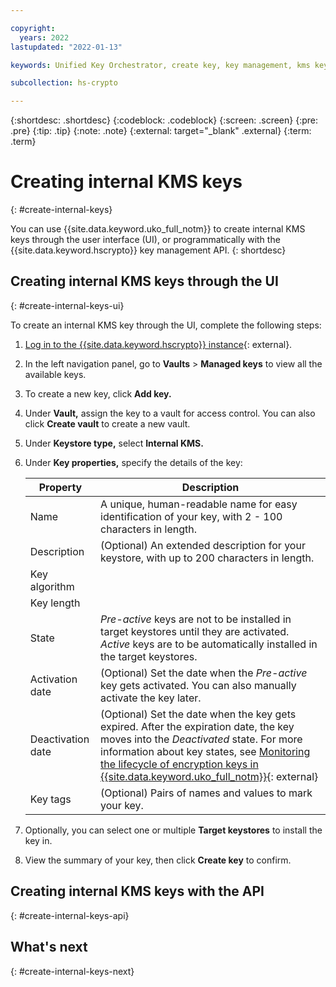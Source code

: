 ```yaml
---

copyright:
  years: 2022
lastupdated: "2022-01-13"

keywords: Unified Key Orchestrator, create key, key management, kms key

subcollection: hs-crypto

---
```


{:shortdesc: .shortdesc}
{:codeblock: .codeblock}
{:screen: .screen}
{:pre: .pre}
{:tip: .tip}
{:note: .note}
{:external: target="_blank" .external}
{:term: .term}


# Creating internal KMS keys
{: #create-internal-keys}

You can use {{site.data.keyword.uko_full_notm}} to create internal KMS keys through the user interface (UI), or programmatically with the {{site.data.keyword.hscrypto}} key management API.
{: shortdesc}


## Creating internal KMS keys through the UI
{: #create-internal-keys-ui}

To create an internal KMS key through the UI, complete the following steps:

1. [Log in to the {{site.data.keyword.hscrypto}} instance](https://cloud.ibm.com/login){: external}.
2. In the left navigation panel, go to **Vaults** &gt; **Managed keys** to view all the available keys.
3. To create a new key, click **Add key.**
4. Under **Vault,** assign the key to a vault for access control. You can also click **Create vault** to create a new vault.
5. Under **Keystore type,** select **Internal KMS.**
6. Under **Key properties,** specify the details of the key:

    |       Property	     |                         Description                       |
    |----------------------|-----------------------------------------------------------|
    | Name                 | A unique, human-readable name for easy identification of your key, with 2 - 100 characters in length. |
    | Description          | (Optional) An extended description for your keystore, with up to 200 characters in length. |
    | Key algorithm        |                                                           |
    | Key length           |                                                           |
    | State                | _Pre-active_ keys are not to be installed in target keystores until they are activated. _Active_ keys are to be automatically installed in the target keystores. |
    | Activation date      | (Optional) Set the date when the _Pre-active_ key gets activated. You can also manually activate the key later. |
    | Deactivation date    | (Optional) Set the date when the key gets expired. After the expiration date, the key moves into the _Deactivated_ state. For more information about key states, see [Monitoring the lifecycle of encryption keys in {{site.data.keyword.uko_full_notm}}](/docs/hs-crypto?topic=hs-crypto-uko-key-states){: external}  |
    | Key tags             | (Optional) Pairs of names and values to mark your key.    |

7. Optionally, you can select one or multiple **Target keystores** to install the key in.
8. View the summary of your key, then click **Create key** to confirm.




## Creating internal KMS keys with the API
{: #create-internal-keys-api}






## What's next
{: #create-internal-keys-next}


  


